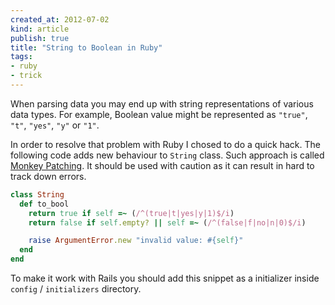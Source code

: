 ```yaml
---
created_at: 2012-07-02
kind: article
publish: true
title: "String to Boolean in Ruby"
tags:
- ruby
- trick
---
```


When parsing data you may end up with string representations of various
data types. For example, Boolean value might be represented as `"true"`,
`"t"`, `"yes"`, `"y"` or `"1"`.

In order to resolve that problem with Ruby I chosed to do a quick hack. The following
code adds new behaviour to `String` class. Such approach is called
[Monkey Patching](http://en.wikipedia.org/wiki/Monkey_patch). It should be used
with caution as it can result in hard to track down errors.

```ruby
class String
  def to_bool
    return true if self =~ (/^(true|t|yes|y|1)$/i)
    return false if self.empty? || self =~ (/^(false|f|no|n|0)$/i)

    raise ArgumentError.new "invalid value: #{self}"
  end
end
```

To make it work with Rails you should add this snippet as a initializer inside
`config` / `initializers` directory.
